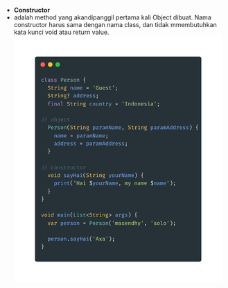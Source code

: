 - **Constructor**
- adalah method yang akandipanggil pertama kali Object dibuat. Nama constructor harus sama dengan nama class, dan tidak mmembutuhkan kata kunci void atau return value.
  ![Constructor](images/constructor.png)
